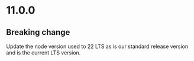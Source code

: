 # 11.0.0

## Breaking change

Update the node version used to 22 LTS as is our standard release version and is the current LTS version.
